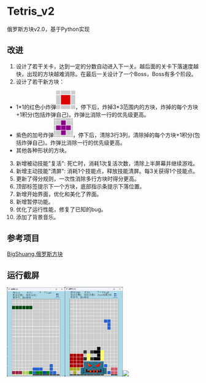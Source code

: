 # Tetris_v2
俄罗斯方块v2.0，基于Python实现

## 改进

1. 设计了若干关卡，达到一定的分数自动进入下一关。越后面的关卡下落速度越快，出现的方块越难消除。在最后一关设计了一个Boss，Boss有多个阶段。
2. 设计了若干新方块：
-  1\*1的红色小炸弹<img src="pic/Boom.png" width="50">，停下后，炸掉3*3范围内的方块，炸掉的每个方块+1积分(包括炸弹自己)。炸弹比消除一行的优先级更高。
-  紫色的加号炸弹<img src="pic/AddBoom.png" width="50">，停下后，清除3行3列，清除掉的每个方块+1积分(包括炸弹自己)。炸弹比消除一行的优先级更高。
-  其他各种形状的方块。
3. 新增被动技能"复活": 死亡时，消耗1次复活次数，清除上半屏幕并继续游戏。
4. 新增主动技能"清屏": 消耗1个技能点，释放技能清屏。每3关获得1个技能点。  
5. 更新了得分规则，一次性消除多行方块时得分更高。
6. 顶部标签提示下一个方块，底部指示条提示下落位置。   
7. 新增开始界面，优化和美化了界面。
8. 新增暂停功能。
9. 优化了运行性能，修复了已知的bug。
10. 添加了背景音乐。   

 
## 参考项目
[BigShuang.俄罗斯方块](https://github.com/BigShuang/Tetris)


## 运行截屏
<img src="project/pic_show/play/win4.0.png" width="30%"><img src="project/pic_show/play/win4.1.png" width="30%"><img src="project/pic_show/play/skill.gif" width="30%"> 


